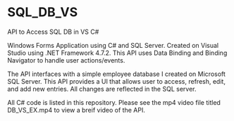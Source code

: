 # SQL_DB_VS
 API to Access SQL DB in VS C#
 
Windows Forms Application using C# and SQL Server. Created on Visual Studio using .NET Framework 4.7.2. This API uses Data Binding and Binding Navigator to handle user actions/events. 
 
The API interfaces with a simple employee database I created on Microsoft SQL Server. This API provides a UI that allows user to access, refresh, edit, and add new entries. All changes are reflected in the SQL server. 

All C# code is listed in this repository. Please see the mp4 video file titled DB_VS_EX.mp4 to view a breif video of the API.
